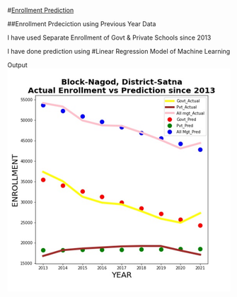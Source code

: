 #[Enrollment Prediction](https://github.com/Richa2310/Enrollment-Prediction/blob/main/EnrollPred.ipynb)

##Enrollment Prdeciction using Previous Year Data

I have used Separate Enrollment of Govt & Private Schools since 2013

I have done prediction using #Linear Regression Model of Machine Learning


Output
![alt text](https://github.com/Richa2310/Enrollment-Prediction/blob/main/enroll.jpeg?raw=true)


